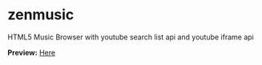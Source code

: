 zenmusic
========

HTML5 Music Browser with youtube search list api and youtube iframe api

<b>Preview:</b>
<a href="http://alexliu03.github.io/zenmusic"> Here</a>
